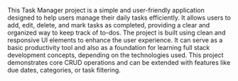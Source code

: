 This Task Manager project is a simple and user-friendly application designed to help users manage their daily tasks efficiently. It allows users to add, edit, delete, and mark tasks as completed, providing a clear and organized way to keep track of to-dos. The project is built using clean and responsive UI elements to enhance the user experience. It can serve as a basic productivity tool and also as a foundation for learning full stack development concepts, depending on the technologies used. This project demonstrates core CRUD operations and can be extended with features like due dates, categories, or task filtering.
